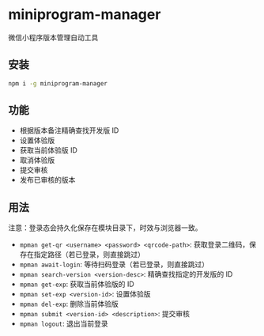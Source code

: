 # miniprogram-manager

微信小程序版本管理自动工具

## 安装

```bash
npm i -g miniprogram-manager
```

## 功能

- 根据版本备注精确查找开发版 ID
- 设置体验版
- 获取当前体验版 ID
- 取消体验版
- 提交审核
- 发布已审核的版本

## 用法

注意：登录态会持久化保存在模块目录下，时效与浏览器一致。

- `mpman get-qr <username> <password> <qrcode-path>`: 获取登录二维码，保存在指定路径（若已登录，则直接跳过）
- `mpman await-login`: 等待扫码登录（若已登录，则直接跳过）
- `mpman search-version <version-desc>`: 精确查找指定的开发版的 ID
- `mpman get-exp`: 获取当前体验版的 ID
- `mpman set-exp <version-id>`: 设置体验版
- `mpman del-exp`: 删除当前体验版
- `mpman submit <version-id> <description>`: 提交审核
- `mpman logout`: 退出当前登录
